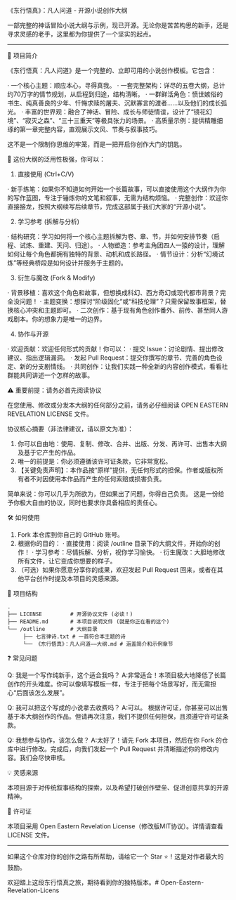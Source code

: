 《东行悟真》：凡人问道 - 开源小说创作大纲

一部完整的神话冒险小说大纲与示例，现已开源。无论你是苦苦构思的新手，还是寻求灵感的老手，这里都为你提供了一个坚实的起点。

---

📖 项目简介

《东行悟真：凡人问道》是一个完整的、立即可用的小说创作模板。它包含：

· 一个核心主题：顺应本心，寻得真我。
· 一套完整架构：详尽的五卷大纲，总计约70万字的情节规划，从启程到归途，结构清晰。
· 一群鲜活角色：愤世嫉俗的书生、纯真善良的少年、忏悔求赎的屠夫、沉默寡言的渡者……以及他们的成长弧光。
· 丰富的世界观：融合了神话、冒险、成长与师徒情谊，设计了“镜花幻境”、“寂灭之森”、“三十三重天”等极具张力的场景。
· 高质量示例：提供精雕细琢的第一章完整内容，直观展示文风、节奏与叙事技巧。

这不是一个限制你思维的牢笼，而是一把开启你创作大门的钥匙。

🚀 这份大纲的泛用性极强，你可以：

1. 直接使用 (Ctrl+C/V)

· 新手练笔：如果你不知道如何开始一个长篇故事，可以直接使用这个大纲作为你的写作蓝图，专注于锤炼你的文笔和叙事，无需为结构烦恼。
· 完整创作：欢迎你直接接龙，按照大纲续写后续章节，完成这部属于我们大家的“开源小说”。

2. 学习参考 (拆解与分析)

· 结构研究：学习如何将一个核心主题拆解为卷、章、节，并如何安排节奏（启程、试炼、重建、天问、归途）。
· 人物塑造：参考主角团四人一猿的设计，理解如何让每个角色都拥有独特的背景、动机和成长路径。
· 情节设计：分析“幻境试炼”等经典桥段是如何设计并服务于主题的。

3. 衍生与魔改 (Fork & Modify)

· 背景移植：喜欢这个角色和故事，但想换成科幻、西方奇幻或现代都市背景？完全没问题！
· 主题变换：想探讨“阶级固化”或“科技伦理”？只需保留故事框架，替换核心冲突和主题即可。
· 二次创作：基于现有角色创作番外、前传、甚至同人游戏剧本。你的想象力是唯一的边界。

4. 协作与开源

· 欢迎贡献：欢迎任何形式的贡献！你可以：
  · 提交 Issue：讨论剧情、提出修改建议、指出逻辑漏洞。
  · 发起 Pull Request：提交你撰写的章节、完善的角色设定、新的分支剧情线。
· 共同创作：让我们实践一种全新的内容创作模式，看看社群能共同讲述一个怎样的故事。

⚠️ 重要前提：请务必首先阅读协议

在您使用、修改或分发本大纲的任何部分之前，请务必仔细阅读 OPEN EASTERN REVELATION LICENSE 文件。

协议核心摘要（非法律建议，请以原文为准）：

1. 你可以自由地：使用、复制、修改、合并、出版、分发、再许可、出售本大纲及基于它产生的作品。
2. 唯一的前提是：你必须遵循该许可证条款，它非常宽松。
3. 【关键免责声明】：本作品按“原样”提供，无任何形式的担保。作者或版权所有者不对因使用本作品而产生的任何索赔或损害负责。

简单来说：你可以几乎为所欲为，但如果出了问题，你得自己负责。 这是一份给予你极大自由的协议，同时也要求你具备相应的责任心。

🛠️ 如何使用

1. Fork 本仓库到你自己的 GitHub 账号。
2. 根据你的目的：
   · 直接使用：阅读 /outline 目录下的大纲文件，开始你的创作！
   · 学习参考：尽情拆解、分析，祝你学习愉快。
   · 衍生魔改：大胆地修改所有文件，让它变成你想要的样子。
3. （可选）如果你愿意分享你的成果，欢迎发起 Pull Request 回来，或者在其他平台创作时提及本项目的灵感来源。

📁 项目结构

```
.
├── LICENSE         # 开源协议文件 (必读！)
├── README.md       # 本项目说明文件 (就是你正在看的这个)
└── /outline        # 大纲目录   
     ├── 七言律诗.txt # 一首符合本主题的诗    
     └── 《东行悟真》：凡人问道——大纲.md # 涵盖简介和示例章节    

```

❓ 常见问题

Q: 我是一个写作纯新手，这个适合我吗？ A:非常适合！本项目极大地降低了长篇创作的开头难度。你可以像填写模板一样，专注于把每个场景写好，而无需担心“后面该怎么发展”。

Q: 我可以把这个写成的小说拿去收费吗？ A:可以。 根据许可证，你甚至可以出售基于本大纲创作的作品。但请再次注意，我们不提供任何担保，且须遵守许可证条款。

Q: 我想参与协作，该怎么做？ A:太好了！请先 Fork 本项目，然后在你 Fork 的仓库中进行修改。完成后，向我们发起一个 Pull Request 并清晰描述你的修改内容。我们会尽快审核。

💡 灵感来源

本项目源于对传统叙事结构的探索，以及希望打破创作壁垒、促进创意共享的开源精神。

📜 许可证

本项目采用 Open Eastern Revelation License（修改版MIT协议）。详情请查看 LICENSE 文件。

---

如果这个仓库对你的创作之路有所帮助，请给它一个 Star ⭐！这是对作者最大的鼓励。

欢迎踏上这段东行悟真之旅，期待看到你的独特版本。# Open-Eastern-Revelation-Licens
